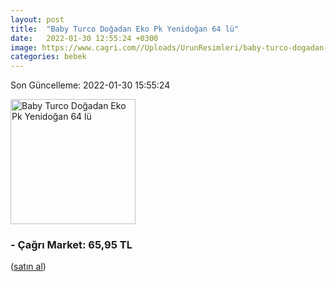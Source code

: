 ```yaml
---
layout: post
title:  "Baby Turco Doğadan Eko Pk Yenidoğan 64 lü"
date:   2022-01-30 12:55:24 +0300
image: https://www.cagri.com//Uploads/UrunResimleri/baby-turco-dogadan-eko-pk-yenidogan-64-c-71fb.jpg
categories: bebek
---
```


Son Güncelleme: 2022-01-30 15:55:24

<img src="https://www.cagri.com//Uploads/UrunResimleri/baby-turco-dogadan-eko-pk-yenidogan-64-c-71fb.jpg" width="200" alt="Baby Turco Doğadan Eko Pk Yenidoğan 64 lü" />


### - Çağrı Market: 65,95 TL
 (<a target="_blank" href="https://www.cagri.com/baby-turco-dogadan-eko-pk-yenidogan-64-lu">satın al</a>)
